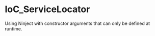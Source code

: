 IoC_ServiceLocator
==================

Using Ninject with constructor arguments that can only be defined at runtime.

